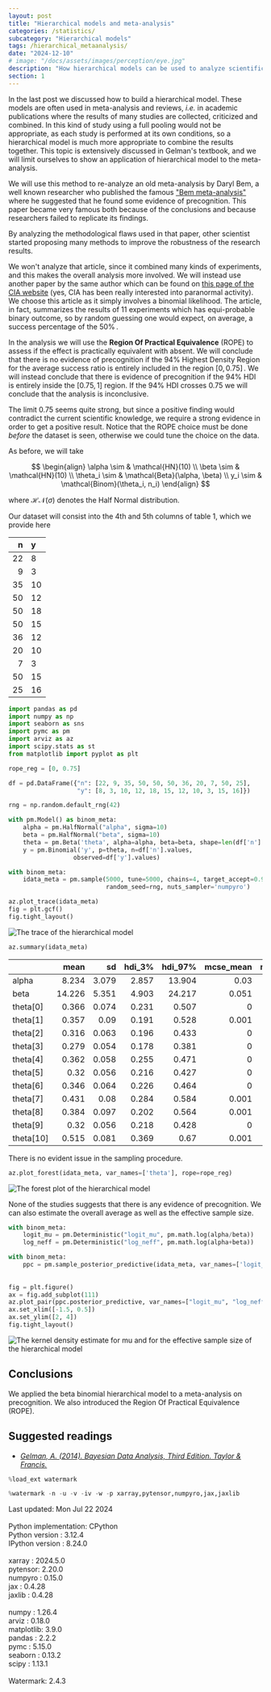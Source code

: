 ```yaml
---
layout: post
title: "Hierarchical models and meta-analysis"
categories: /statistics/
subcategory: "Hierarchical models"
tags: /hierarchical_metaanalysis/
date: "2024-12-10"
# image: "/docs/assets/images/perception/eye.jpg"
description: "How hierarchical models can be used to analyze scientific literature"
section: 1
---
```


In the last post we discussed how to build a hierarchical model.
These models are often used in meta-analysis and reviews,
*i.e.* in academic publications where the results of many studies are collected,
criticized and combined.
In this kind of study using a full pooling would not be appropriate,
as each study is performed at its own conditions,
so a hierarchical model is much more appropriate to combine the results together.
This topic is extensively discussed in Gelman's textbook,
and we will limit ourselves to show an application of hierarchical model
to the meta-analysis.

We will use this method to re-analyze an old meta-analysis by Daryl Bem,
a well known researcher who published the famous 
["Bem meta-analysis"](https://www.ncbi.nlm.nih.gov/pmc/articles/PMC4706048/)
where he suggested that he found some evidence of precognition.
This paper became very famous both because of the conclusions
and because researchers failed to replicate its findings.

By analyzing the methodological flaws used in that paper,
other scientist started proposing many methods to improve
the robustness of the research results.

We won't analyze that article, since it combined many kinds of experiments,
and this makes the overall analysis more involved. We will instead use
another paper by the same author which can be found
on [this page of the CIA website](https://www.cia.gov/readingroom/docs/CIA-RDP96-00789R003200110001-4.pdf) (yes, CIA has been really interested into paranormal
activity).
We choose this article as it simply involves a binomial likelihood.
The article, in fact, summarizes the results of 11 experiments
which has equi-probable binary outcome, so by random guessing one
would expect, on average, a success percentage of the $50\%\,.$

In the analysis we will use the **Region Of Practical Equivalence** (ROPE)
to assess if the effect is practically equivalent with absent.
We will conclude that there is no evidence of precognition if the
$94\%$ Highest Density Region for the average success ratio
is entirely included in the region $[0, 0.75]\,.$
We will instead conclude that there is evidence of precognition
if the $94\%$ HDI is entirely inside the $[0.75, 1]$ region.
If the $94\%$ HDI crosses 0.75 we will conclude that the analysis is inconclusive.

The limit 0.75 seems quite strong, but since a positive finding
would contradict the current scientific knowledge, we require a strong evidence
in order to get a positive result.
Notice that the ROPE choice must be done *before* the dataset is seen,
otherwise we could tune the choice on the data.


As before, we will take

$$
\begin{align}
\alpha \sim & \mathcal{HN}(10)
\\
\beta \sim & \mathcal{HN}(10)
\\
\theta_i \sim & \mathcal{Beta}(\alpha, \beta)
\\
y_i \sim & \mathcal{Binom}(\theta_i, n_i)
\end{align}
$$

where $\mathcal{HN}(\sigma)$ denotes the Half Normal distribution.

Our dataset will consist into the 4th and 5th columns of table 1, which we provide
here

|   n |   y |
|----:|:----|
|  22 |   8 |
|   9 |   3 |
|  35 |  10 |
|  50 |  12 |
|  50 |  18 |
|  50 |  15 |
|  36 |  12 |
|  20 |  10 |
|   7 |   3 |
|  50 |  15 |
|  25 |  16 |

```python
import pandas as pd
import numpy as np
import seaborn as sns
import pymc as pm
import arviz as az
import scipy.stats as st
from matplotlib import pyplot as plt

rope_reg = [0, 0.75]

df = pd.DataFrame({"n": [22, 9, 35, 50, 50, 50, 36, 20, 7, 50, 25], 
                   "y": [8, 3, 10, 12, 18, 15, 12, 10, 3, 15, 16]})

rng = np.random.default_rng(42)

with pm.Model() as binom_meta:
    alpha = pm.HalfNormal("alpha", sigma=10)
    beta = pm.HalfNormal("beta", sigma=10)
    theta = pm.Beta('theta', alpha=alpha, beta=beta, shape=len(df['n'].values))
    y = pm.Binomial('y', p=theta, n=df['n'].values,
                  observed=df['y'].values)

with binom_meta:
    idata_meta = pm.sample(5000, tune=5000, chains=4, target_accept=0.98,
                           random_seed=rng, nuts_sampler='numpyro')

az.plot_trace(idata_meta)
fig = plt.gcf()
fig.tight_layout()
```

![The trace of the hierarchical model](/docs/assets/images/statistics/hierarchical_meta/trace.webp)

```python
az.summary(idata_meta)
```

|           |   mean |    sd |   hdi_3% |   hdi_97% |   mcse_mean |   mcse_sd |   ess_bulk |   ess_tail |   r_hat |
|:----------|-------:|------:|---------:|----------:|------------:|----------:|-----------:|-----------:|--------:|
| alpha     |  8.234 | 3.079 |    2.857 |    13.904 |       0.03  |     0.021 |       9818 |      11696 |       1 |
| beta      | 14.226 | 5.351 |    4.903 |    24.217 |       0.051 |     0.036 |      10128 |      10807 |       1 |
| theta[0]  |  0.366 | 0.074 |    0.231 |     0.507 |       0     |     0     |      23085 |      15421 |       1 |
| theta[1]  |  0.357 | 0.09  |    0.191 |     0.528 |       0.001 |     0     |      22702 |      13380 |       1 |
| theta[2]  |  0.316 | 0.063 |    0.196 |     0.433 |       0     |     0     |      23299 |      13816 |       1 |
| theta[3]  |  0.279 | 0.054 |    0.178 |     0.381 |       0     |     0     |      23776 |      14155 |       1 |
| theta[4]  |  0.362 | 0.058 |    0.255 |     0.471 |       0     |     0     |      23117 |      14252 |       1 |
| theta[5]  |  0.32  | 0.056 |    0.216 |     0.427 |       0     |     0     |      24735 |      14446 |       1 |
| theta[6]  |  0.346 | 0.064 |    0.226 |     0.464 |       0     |     0     |      25809 |      14362 |       1 |
| theta[7]  |  0.431 | 0.08  |    0.284 |     0.584 |       0.001 |     0     |      22630 |      14849 |       1 |
| theta[8]  |  0.384 | 0.097 |    0.202 |     0.564 |       0.001 |     0     |      24538 |      13129 |       1 |
| theta[9]  |  0.32  | 0.056 |    0.218 |     0.428 |       0     |     0     |      23604 |      15030 |       1 |
| theta[10] |  0.515 | 0.081 |    0.369 |     0.67  |       0.001 |     0     |      20264 |      14867 |       1 |

There is no evident issue in the sampling procedure.

```python
az.plot_forest(idata_meta, var_names=['theta'], rope=rope_reg)
```

![The forest plot of the hierarchical model](/docs/assets/images/statistics/hierarchical_meta/forest.webp)


None of the studies suggests that there is any evidence of precognition.
We can also estimate the overall average as well as the effective sample
size.

```python
with binom_meta:
    logit_mu = pm.Deterministic("logit_mu", pm.math.log(alpha/beta))
    log_neff = pm.Deterministic("log_neff", pm.math.log(alpha+beta))

with binom_meta:
    ppc = pm.sample_posterior_predictive(idata_meta, var_names=['logit_mu', 'log_neff'])
    
    
fig = plt.figure()
ax = fig.add_subplot(111)
az.plot_pair(ppc.posterior_predictive, var_names=["logit_mu", "log_neff"], kind="kde", ax=ax)
ax.set_xlim([-1.5, 0.5])
ax.set_ylim([2, 4])
fig.tight_layout()
```

![The kernel density estimate for mu and for the effective sample size of the hierarchical model](/docs/assets/images/statistics/hierarchical_meta/kde.webp)

## Conclusions

We applied the beta binomial hierarchical model to a meta-analysis on
precognition. We also introduced the Region Of Practical Equivalence (ROPE).


## Suggested readings
- <cite><a href="http://www.stat.columbia.edu/~gelman/book/BDA3.pdf">Gelman, A. (2014). Bayesian Data Analysis, Third Edition. Taylor & Francis.</a></cite>

```python
%load_ext watermark
```

```python
%watermark -n -u -v -iv -w -p xarray,pytensor,numpyro,jax,jaxlib
```

<div class="code">
Last updated: Mon Jul 22 2024
<br>

<br>
Python implementation: CPython
<br>
Python version       : 3.12.4
<br>
IPython version      : 8.24.0
<br>

<br>
xarray  : 2024.5.0
<br>
pytensor: 2.20.0
<br>
numpyro : 0.15.0
<br>
jax     : 0.4.28
<br>
jaxlib  : 0.4.28
<br>

<br>
numpy     : 1.26.4
<br>
arviz     : 0.18.0
<br>
matplotlib: 3.9.0
<br>
pandas    : 2.2.2
<br>
pymc      : 5.15.0
<br>
seaborn   : 0.13.2
<br>
scipy     : 1.13.1
<br>

<br>
Watermark: 2.4.3
<br>
</div>
